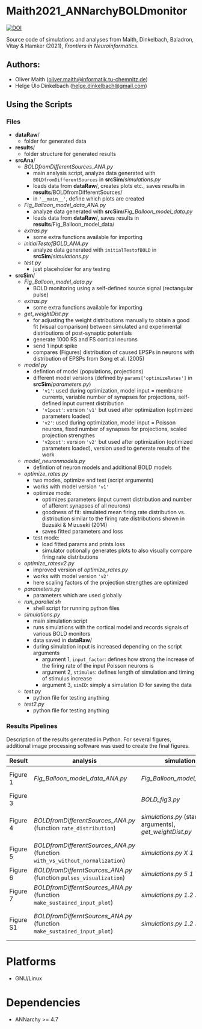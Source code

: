 # Maith2021_ANNarchyBOLDmonitor

[![DOI](https://zenodo.org/badge/368138221.svg)](https://zenodo.org/badge/latestdoi/368138221)

Source code of simulations and analyses from Maith, Dinkelbach, Baladron, Vitay & Hamker (2021), *Frontiers in Neuroinformatics*.

## Authors:

* Oliver Maith (oliver.maith@informatik.tu-chemnitz.de)
* Helge Ülo Dinkelbach (helge.dinkelbach@gmail.com)

## Using the Scripts

### Files

- **dataRaw**/
  - folder for generated data
- **results**/
  - folder structure for generated results 
- **srcAna**/
  - *BOLDfromDifferentSources_ANA.py*
    - main analysis script, analyze data generated with `BOLDfromDifferentSources` in **srcSim**/*simulations.py*
    - loads data from **dataRaw**/, creates plots etc., saves results in **results**/BOLDfromDifferentSources/
    - in `'__main__'`, define which plots are created
  - *Fig_Balloon_model_data_ANA.py*
    - analyze data generated with **srcSim**/*Fig_Balloon_model_data.py*
    - loads data from **dataRaw**/, saves results in **results**/Fig_Balloon_model_data/
  - *extras.py*
    - some extra functions available for importing
  - *initialTestofBOLD_ANA.py*
    - analyze data generated with `initialTestofBOLD` in **srcSim**/*simulations.py*
  - *test.py*
    - just placeholder for any testing
- **srcSim**/
  - *Fig_Balloon_model_data.py*
    - BOLD monitoring using a self-defined source signal (rectangular pulse)
  - *extras.py*
    - some extra functions available for importing
  - *get_weightDist.py*
    - for adjusting the weight distributions manually to obtain a good fit (visual comparison) between simulated and experimental distributions of post-synaptic potentials
    - generate 1000 RS and FS cortical neurons
    - send 1 input spike
    - compares (Figures) distribution of caused EPSPs in neurons with distribution of EPSPs from Song et al. (2005)
  - *model.py*
    - defintion of model (populations, projections)
    - different model versions (defined by `params['optimizeRates']` in **srcSim**/*parameters.py*)
      - `'v1'`: used during optimization, model input = membrane currents, variable number of synapses for projections, self-defined input current distribution
      - `'v1post'`: version `'v1'` but used after optimization (optimized parameters loaded)
      - `'v2'`: used during optimization, model input = Poisson neurons, fixed number of synapses for projections, scaled projection strengthes
      - `'v2post'`: version `'v2'` but used after optimization (optimized parameters loaded), version used to generate results of the work
  - *model_neuronmodels.py*
    - defintion of neuron models and additional BOLD models
  - *optimize_rates.py*
    - two modes, optimize and test (script arguments)
    - works with model version `'v1'`
    - optimize mode:
        - optimizes parameters (input current distribution and number of afferent synapses of all neurons)
        - goodness of fit: simulated mean firing rate distribution vs. distribution similar to the firing rate distributions shown in Buzsáki & Mizuseki (2014)
        - saves fitted parameters and loss
    - test mode:
        - load fitted params and prints loss
        - simulator optionally generates plots to also visually compare firing rate distributions
  - *optimize_ratesv2.py*
    - improved version of *optimize_rates.py*
    - works with model version `'v2'`
    - here scaling factors of the projection strengthes are optimized
  - *parameters.py*
    - parameters which are used globally
  - *run_parallel.sh*
    - shell script for running python files
  - *simulations.py*
    - main simulation script
    - runs simulations with the cortical model and records signals of various BOLD monitors
    - data saved in **dataRaw**/
    - during simulation input is increased depending on the script arguments
      - argument 1, `input_factor`: defines how strong the increase of the firing rate of the input Poisson neurons is
      - argument 2, `stimulus`: defines length of simulation and timing of stimulus increase
      - argument 3, `simID`: simply a simulation ID for saving the data
  - *test.py*
    - python file for testing anything
  - *test2.py*
    - python file for testing anything

### Results Pipelines

Description of the results generated in Python. For several figures, additional image processing software was used to create the final figures.

Result | analysis | simulation | comment
-|-|-|-
Figure 1 | *Fig_Balloon_model_data_ANA.py* | *Fig_Balloon_model_data.py* | lineplots are generated individually in folder **results**/Fig_Balloon_model_data/
Figure 3 |   | *BOLD_fig3.py* | plot is directly generated by the simulation script *BOLD_fig3.py*
Figure 4 | *BOLDfromDifferentSources_ANA.py* (function `rate_distribution`) | *simulations.py* (standard arguments), *get_weightDist.py* | two plots are generated, weight distribution plot is directly generated by the simulation script *get_weightDist.py*
Figure 5 | *BOLDfromDifferentSources_ANA.py* (function `with_vs_without_normalization`) | *simulations.py X 1 Y* | X = `input_factor` = 1--resting, 5--pulse; Y = `simID` = (0--39)
Figure 6 | *BOLDfromDifferntSources_ANA.py* (function `pulses_visualization`) | *simulations.py 5 1 Y* | Y = `simID` = (0--39), lineplots are generated individually
Figure 7 | *BOLDfromDifferntSources_ANA.py* (function `make_sustained_input_plot`) | *simulations.py 1.2 3 Y* | Y = `simID` = (0--39), lineplots are generated individually
Figure S1 | *BOLDfromDifferntSources_ANA.py* (function `make_sustained_input_plot`) | *simulations.py 1.2 3 Y* | Y = `simID` = (0--39), Figure 7 and S1 are generated together, lineplots are generated individually

# Platforms

* GNU/Linux

# Dependencies

* ANNarchy >= 4.7
